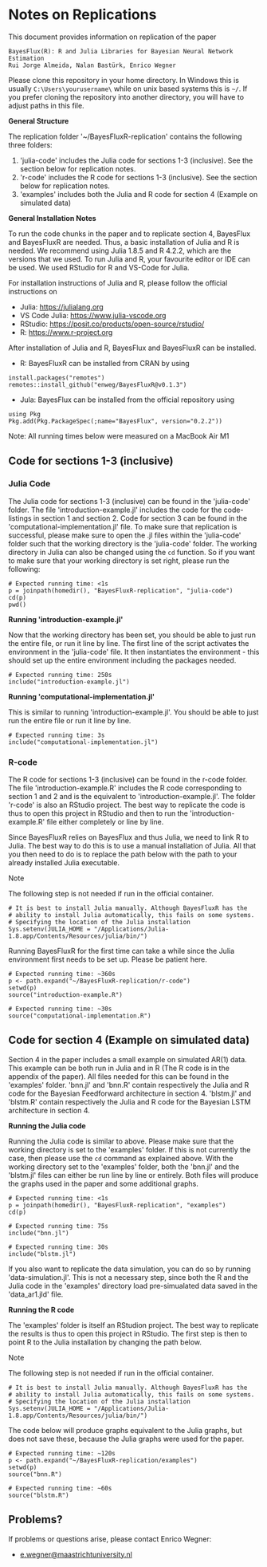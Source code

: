 # Notes on Replications

This document provides information on replication of the paper

	BayesFlux(R): R and Julia Libraries for Bayesian Neural Network Estimation
	Rui Jorge Almeida, Nalan Bastürk, Enrico Wegner

Please clone this repository in your home directory. In Windows this is usually 
`C:\Users\yourusername\` while on unix based systems this is `~/`. If you prefer
cloning the repository into another directory, you will have to adjust paths 
in this file. 

**General Structure**

The replication folder '~/BayesFluxR-replication' contains the following three folders:

  1. 'julia-code' includes the Julia code for sections 1-3 (inclusive). See the
     section below for replication notes.
  2. 'r-code' includes the R code for sections 1-3 (inclusive). See the section
     below for replication notes. 
  3. 'examples' includes both the Julia and R code for section 4 (Example on
     simulated data)

**General Installation Notes**

To run the code chunks in the paper and to replicate section 4, BayesFlux and
BayesFluxR are needed. Thus, a basic installation of Julia and R is needed. We
recommend using Julia 1.8.5 and R 4.2.2, which are the versions that we used.
To run Julia and R, your favourite editor or IDE can be used. We used RStudio 
for R and VS-Code for Julia. 

For installation instructions of Julia and R, please follow the official
instructions on 

- Julia: https://julialang.org
- VS Code Julia: https://www.julia-vscode.org
- RStudio: https://posit.co/products/open-source/rstudio/
- R: https://www.r-project.org

After installation of Julia and R, BayesFlux and BayesFluxR can be installed. 

- R: BayesFluxR can be installed from CRAN by using 

```
install.packages("remotes")
remotes::install_github("enweg/BayesFluxR@v0.1.3")
```

- Jula: BayesFlux can be installed from the official repository using 

```
using Pkg
Pkg.add(Pkg.PackageSpec(;name="BayesFlux", version="0.2.2"))
```

Note: All running times below were measured on a MacBook Air M1


## Code for sections 1-3 (inclusive)


### Julia Code

The Julia code for sections 1-3 (inclusive) can be found in the 'julia-code'
folder. The file 'introduction-example.jl' includes the code for the
code-listings in section 1 and section 2. Code for section 3 can be found in the
'computational-implementation.jl' file. To make sure that replication is
successful, please make sure to open the .jl files within the 'julia-code' folder
such that the working directory is the 'julia-code' folder. The working
directory in Julia can also be changed using the `cd` function. So if you want
to make sure that your working directory is set right, please run the following: 

```
# Expected running time: <1s
p = joinpath(homedir(), "BayesFluxR-replication", "julia-code")
cd(p)
pwd()
```


**Running 'introduction-example.jl'**

Now that the working directory has been set, you should be able to just run the
entire file, or run it line by line. The first line of the script activates the
environment in the 'julia-code' file. It then instantiates the environment -
this should set up the entire environment including the packages needed. 


```
# Expected running time: 250s
include("introduction-example.jl")
```


**Running 'computational-implementation.jl'**

This is similar to running 'introduction-example.jl'. You should be able to just
run the entire file or run it line by line. 

```
# Expected running time: 3s
include("computational-implementation.jl")
```


### R-code

The R code for sections 1-3 (inclusive) can be found in the r-code folder. The
file 'introduction-example.R' includes the R code corresponding to section 1 and
2 and is the equivalent to 'introduction-example.jl'. The folder 'r-code' is
also an RStudio project. The best way to replicate the code is thus to open
this project in RStudio and then to run the 'introduction-example.R' file either
completely or line by line. 

Since BayesFluxR relies on BayesFlux and thus Julia, we need to link R to Julia.
The best way to do this is to use a manual installation of Julia. All that you 
then need to do is to replace the path below with the path to your already 
installed Julia executable. 

> [!NOTE]
> The following step is not needed if run in the official container.

```
# It is best to install Julia manually. Although BayesFluxR has the
# ability to install Julia automatically, this fails on some systems.
# Specifying the location of the Julia installation
Sys.setenv(JULIA_HOME = "/Applications/Julia-1.8.app/Contents/Resources/julia/bin/")
```

Running BayesFluxR for the first time can take a while since the Julia
environment first needs to be set up. Please be patient here. 

```
# Expected running time: ~360s
p <- path.expand("~/BayesFluxR-replication/r-code")
setwd(p)
source("introduction-example.R")
```

```
# Expected running time: ~30s
source("computational-implementation.R")
```

## Code for section 4 (Example on simulated data)

Section 4 in the paper includes a small example on simulated AR(1) data. This
example can be both run in Julia and in R (The R code is in the appendix of the
paper). All files needed for this can be found in the 'examples' folder.
'bnn.jl' and 'bnn.R' contain respectively the Julia and R code for the Bayesian
Feedforward architecture in section 4. 'blstm.jl' and 'blstm.R' contain
respectively the Julia and R code for the Bayesian LSTM architecture in section 4. 

**Running the Julia code**

Running the Julia code is similar to above. Please make sure that the working
directory is set to the 'examples' folder. If this is not currently the case,
then please use the `cd` command as explained above. With the working directory
set to the 'examples' folder, both the 'bnn.jl' and the 'blstm.jl' files can
either be run line by line or entirely. Both files will produce the graphs used
in the paper and some additional graphs. 

```
# Expected running time: <1s
p = joinpath(homedir(), "BayesFluxR-replication", "examples")
cd(p)
```

```
# Expected running time: 75s
include("bnn.jl")
```

```
# Expected running time: 30s
include("blstm.jl")
```

If you also want to replicate the data simulation, you can do so by running 
'data-simulation.jl'. This is not a necessary step, since both the R and the 
Julia code in the 'examples' directory load pre-simualated data saved in the 
'data_ar1.jld' file. 

**Running the R code**

The 'examples' folder is itself an RStudion project. The best way to replicate
the results is thus to open this project in RStudio. The first step is then to
point R to the Julia installation by changing the path below. 

> [!NOTE]
> The following step is not needed if run in the official container.

```
# It is best to install Julia manually. Although BayesFluxR has the
# ability to install Julia automatically, this fails on some systems.
# Specifying the location of the Julia installation
Sys.setenv(JULIA_HOME = "/Applications/Julia-1.8.app/Contents/Resources/julia/bin/")
```

The code below will produce graphs equivalent to the Julia graphs, but does not 
save these, because the Julia graphs were used for the paper. 

```
# Expected running time: ~120s
p <- path.expand("~/BayesFluxR-replication/examples")
setwd(p)
source("bnn.R")
```

```
# Expected running time: ~60s
source("blstm.R")
```

## Problems? 

If problems or questions arise, please contact Enrico Wegner:
 - e.wegner@maastrichtuniversity.nl
